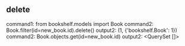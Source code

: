 ## delete
command1: from bookshelf.models import Book
command2: Book.filter(id=new_book.id).delete()
output2: (1, {'bookshelf.Book': 1})
command2: Book.objects.get(id=new_book.id)
output2: <QuerySet []>
